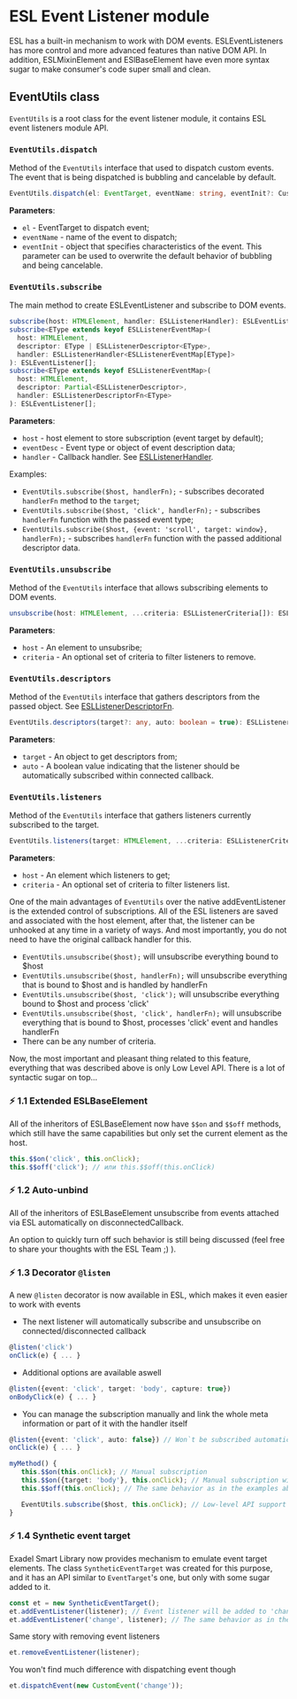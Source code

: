 [//]: # (TODO)

# ESL Event Listener module

<a name="intro"></a>

ESL has a built-in mechanism to work with DOM events. 
ESLEventListeners has more control and more advanced features than native DOM API.
In addition, ESLMixinElement and ESlBaseElement have even more syntax sugar 
to make consumer's code super small and clean.

## EventUtils class

`EventUtils` is a root class for the event listener module, it contains ESL event listeners module API.

### `EventUtils.dispatch`
Method of the `EventUtils` interface that used to dispatch custom events. 
The event that is being dispatched is bubbling and cancelable by default.

```typescript
EventUtils.dispatch(el: EventTarget, eventName: string, eventInit?: CustomEventInit)
```

**Parameters**:
- `el` - EventTarget to dispatch event;
- `eventName` - name of the event to dispatch;
- `eventInit` - object that specifies characteristics of the event. 
This parameter can be used to overwrite the default behavior of bubbling and being cancelable.


### `EventUtils.subscribe`
The main method to create ESLEventListener and subscribe to DOM events.

```typescript
subscribe(host: HTMLElement, handler: ESLListenerHandler): ESLEventListener[];
subscribe<EType extends keyof ESLListenerEventMap>(
  host: HTMLElement,
  descriptor: EType | ESLListenerDescriptor<EType>,
  handler: ESLListenerHandler<ESLListenerEventMap[EType]>
): ESLEventListener[];
subscribe<EType extends keyof ESLListenerEventMap>(
  host: HTMLElement,
  descriptor: Partial<ESLListenerDescriptor>,
  handler: ESLListenerDescriptorFn<EType>
): ESLEventListener[];
```

**Parameters**:
- `host` - host element to store subscription (event target by default);
- `eventDesc` - Event type or object of event description data;
- `handler` - Callback handler. See [ESLListenerHandler](#listenerHandler).

Examples:
- `EventUtils.subscribe($host, handlerFn);` - 
subscribes decorated `handlerFn` method to the `target`;
- `EventUtils.subscribe($host, 'click', handlerFn);` - 
subscribes `handlerFn` function with the passed event type;
- `EventUtils.subscribe($host, {event: 'scroll', target: window}, handlerFn);` - 
subscribes `handlerFn` function with the passed additional descriptor data.


### `EventUtils.unsubscribe`
Method of the `EventUtils` interface that allows subscribing elements to DOM events.

```typescript
unsubscribe(host: HTMLElement, ...criteria: ESLListenerCriteria[]): ESLEventListener[]
```

**Parameters**:
- `host` - An element to unsubsribe;
- `criteria` - An optional set of criteria to filter listeners to remove.


### `EventUtils.descriptors`
Method of the `EventUtils` interface that gathers descriptors from the passed object. See [ESLListenerDescriptorFn](#listenerDescFn).

```typescript
EventUtils.descriptors(target?: any, auto: boolean = true): ESLListenerDescriptorFn[]
```

**Parameters**:
- `target` - An object to get descriptors from;
- `auto` - A boolean value indicating that the listener should be automatically subscribed within connected callback.


### `EventUtils.listeners`
Method of the `EventUtils` interface that gathers listeners currently subscribed to the target.

```typescript
EventUtils.listeners(target: HTMLElement, ...criteria: ESLListenerCriteria[]): ESLEventListener[]
```

**Parameters**:
- `host` - An element which listeners to get;
- `criteria` - An optional set of criteria to filter listeners list.





One of the main advantages of `EventUtils` over the native addEventListener is the extended control of subscriptions.
All of the ESL listeners are saved and associated with the host element, after that, the listener can be unhooked at any time in a variety of ways.
And most importantly, you do not need to have the original callback handler for this.

- `EventUtils.unsubscribe($host);` will unsubscribe everything bound to $host
- `EventUtils.unsubscribe($host, handlerFn);` will unsubscribe everything that is bound to $host and is handled by handlerFn
- `EventUtils.unsubscribe($host, 'click');` will unsubscribe everything bound to $host and process 'click'
- `EventUtils.unsubscribe($host, 'click', handlerFn);` will unsubscribe everything that is bound to $host, processes 'click' event and handles handlerFn
- There can be any number of criteria.

Now, the most important and pleasant thing related to this feature, everything that was described above is only Low Level API.
There is a lot of syntactic sugar on top...

### ⚡ 1.1 Extended ESLBaseElement
All of the inheritors of ESLBaseElement now have `$$on` and `$$off` methods,
which still have the same capabilities but only set the current element as the host.

```typescript
this.$$on('click', this.onClick);
this.$$off('click'); // или this.$$off(this.onClick)
```

### ⚡ 1.2 Auto-unbind
All of the inheritors of ESLBaseElement unsubscribe from events attached via ESL automatically on disconnectedCallback.

An option to quickly turn off such behavior is still being discussed (feel free to share your thoughts with the ESL Team ;) ).

### ⚡ 1.3 Decorator `@listen`
A new `@listen` decorator is now available in ESL, which makes it even easier to work with events

- The next listener will automatically subscribe and unsubscribe on connected/disconnected callback
 ```typescript
 @listen('click')
 onClick(e) { ... }
 ```
- Additional options are available aswell
 ```typescript
 @listen({event: 'click', target: 'body', capture: true})
 onBodyClick(e) { ... }
 ```
- You can manage the subscription manually and link the whole meta information or part of it with the handler itself
 ```typescript
 @listen({event: 'click', auto: false}) // Won`t be subscribed automatically
 onClick(e) { ... }

 myMethod() {
    this.$$on(this.onClick); // Manual subscription
    this.$$on({target: 'body'}, this.onClick); // Manual subscription with parameters (will be merged)
    this.$$off(this.onClick); // The same behavior as in the examples above

    EventUtils.subscribe($host, this.onClick); // Low-level API support
 }
 ```

### ⚡ 1.4 Synthetic event target
Exadel Smart Library now provides mechanism to emulate event target elements. The class `SyntheticEventTarget` was created for this purpose, and it has an API similar to `EventTarget`'s one, but only with some sugar added to it.

```typescript
const et = new SyntheticEventTarget();
et.addEventListener(listener); // Event listener will be added to 'change' event, if event type is not provided
et.addEventListener('change', listener); // The same behavior as in the example above
```
Same story with removing event listeners
```typescript
et.removeEventListener(listener);
```
You won't find much difference with dispatching event though
```typescript
et.dispatchEvent(new CustomEvent('change'));
```
